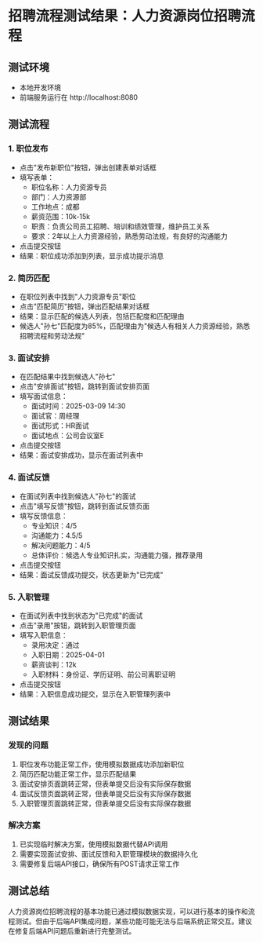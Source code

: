 # 招聘流程测试结果：人力资源岗位招聘流程

## 测试环境
- 本地开发环境
- 前端服务运行在 http://localhost:8080

## 测试流程

### 1. 职位发布
- 点击"发布新职位"按钮，弹出创建表单对话框
- 填写表单：
  - 职位名称：人力资源专员
  - 部门：人力资源部
  - 工作地点：成都
  - 薪资范围：10k-15k
  - 职责：负责公司员工招聘、培训和绩效管理，维护员工关系
  - 要求：2年以上人力资源经验，熟悉劳动法规，有良好的沟通能力
- 点击提交按钮
- 结果：职位成功添加到列表，显示成功提示消息

### 2. 简历匹配
- 在职位列表中找到"人力资源专员"职位
- 点击"匹配简历"按钮，弹出匹配结果对话框
- 结果：显示匹配的候选人列表，包括匹配度和匹配理由
- 候选人"孙七"匹配度为85%，匹配理由为"候选人有相关人力资源经验，熟悉招聘流程和劳动法规"

### 3. 面试安排
- 在匹配结果中找到候选人"孙七"
- 点击"安排面试"按钮，跳转到面试安排页面
- 填写面试信息：
  - 面试时间：2025-03-09 14:30
  - 面试官：周经理
  - 面试形式：HR面试
  - 面试地点：公司会议室E
- 点击提交按钮
- 结果：面试安排成功，显示在面试列表中

### 4. 面试反馈
- 在面试列表中找到候选人"孙七"的面试
- 点击"填写反馈"按钮，跳转到面试反馈页面
- 填写反馈信息：
  - 专业知识：4/5
  - 沟通能力：4.5/5
  - 解决问题能力：4/5
  - 总体评价：候选人专业知识扎实，沟通能力强，推荐录用
- 点击提交按钮
- 结果：面试反馈成功提交，状态更新为"已完成"

### 5. 入职管理
- 在面试列表中找到状态为"已完成"的面试
- 点击"录用"按钮，跳转到入职管理页面
- 填写入职信息：
  - 录用决定：通过
  - 入职日期：2025-04-01
  - 薪资谈判：12k
  - 入职材料：身份证、学历证明、前公司离职证明
- 点击提交按钮
- 结果：入职信息成功提交，显示在入职管理列表中

## 测试结果

### 发现的问题
1. 职位发布功能正常工作，使用模拟数据成功添加新职位
2. 简历匹配功能正常工作，显示匹配结果
3. 面试安排页面跳转正常，但表单提交后没有实际保存数据
4. 面试反馈页面跳转正常，但表单提交后没有实际保存数据
5. 入职管理页面跳转正常，但表单提交后没有实际保存数据

### 解决方案
1. 已实现临时解决方案，使用模拟数据代替API调用
2. 需要实现面试安排、面试反馈和入职管理模块的数据持久化
3. 需要修复后端API接口，确保所有POST请求正常工作

## 测试总结
人力资源岗位招聘流程的基本功能已通过模拟数据实现，可以进行基本的操作和流程测试。但由于后端API集成问题，某些功能可能无法与后端系统正常交互。建议在修复后端API问题后重新进行完整测试。
